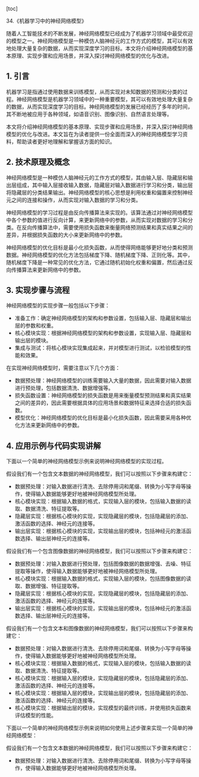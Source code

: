 
[toc]                    
                
                
34.《机器学习中的神经网络模型》

随着人工智能技术的不断发展，神经网络模型已经成为了机器学习领域中最受欢迎的模型之一。神经网络模型是一种模仿人脑神经元的工作方式的模型，其可以有效地处理大量复杂的数据，从而实现深度学习的目标。本文将介绍神经网络模型的基本原理、实现步骤和应用场景，并深入探讨神经网络模型的优化与改进。

## 1. 引言

机器学习是指通过使用数据来训练模型，从而实现对未知数据的预测和分类的过程。神经网络模型是机器学习领域中的一种重要模型，其可以有效地处理大量复杂的数据，从而实现深度学习的目标。神经网络模型的发展已经经历了多年的时间，其不断地被应用于各种领域，如语音识别、图像识别、自然语言处理等。

本文将介绍神经网络模型的基本原理、实现步骤和应用场景，并深入探讨神经网络模型的优化与改进。本文旨在为读者提供一份全面而深入的神经网络模型学习资料，帮助读者更好地理解和掌握该方面的知识。

## 2. 技术原理及概念

神经网络模型是一种模仿人脑神经元的工作方式的模型，其由输入层、隐藏层和输出层组成，其中输入层接收输入数据，隐藏层对输入数据进行学习和分类，输出层将隐藏层的分类结果输出。神经网络模型的核心思想是利用权重和偏置来控制神经元之间的连接和操作，从而实现对输入数据的学习和分类。

神经网络模型的学习过程是由反向传播算法来实现的。该算法通过对神经网络模型中各个参数的值进行反向计算，来更新网络中的参数，从而实现对数据的学习和分类。在反向传播算法中，需要使用损失函数来衡量网络预测结果和真实结果之间的差异，并根据损失函数的大小来更新网络中的参数。

神经网络模型的优化目标是最小化损失函数，从而使得网络能够更好地分类和预测数据。神经网络模型的优化方法包括梯度下降、随机梯度下降、正则化等。其中，随机梯度下降是一种常见的优化方法，它通过随机初始化权重和偏置，然后通过反向传播算法来更新网络中的参数。

## 3. 实现步骤与流程

神经网络模型的实现步骤一般包括以下步骤：

- 准备工作：确定神经网络模型的架构和参数设置，包括输入层、隐藏层和输出层的参数和权重。
- 核心模块实现：根据神经网络模型的架构和参数设置，实现输入层、隐藏层和输出层的模块。
- 集成与测试：将核心模块实现集成起来，并对模型进行测试，以检验模型的性能和效果。

在实现神经网络模型时，需要注意以下几个方面：

- 数据预处理：神经网络模型的训练需要输入大量的数据，因此需要对输入数据进行预处理，包括数据清洗、数据增强等。
- 损失函数设置：神经网络模型的损失函数是用来衡量模型预测结果和真实结果之间的差异的，因此需要根据具体的应用场景和数据特征来选择合适的损失函数。
- 模型优化：神经网络模型的优化目标是最小化损失函数，因此需要采用各种优化方法来更新网络中的参数。

## 4. 应用示例与代码实现讲解

下面以一个简单的神经网络模型示例来说明神经网络模型的实现过程。

假设我们有一个包含文本数据的神经网络模型，我们可以按照以下步骤来构建它：

- 数据预处理：对输入数据进行清洗、去除停用词和尾缀、转换为小写字母等操作，使得输入数据能够更好地被神经网络模型所处理。
- 核心模块实现：根据输入数据的格式，实现输入层的模块，包括输入数据的读取、数据清洗、特征提取等。
- 隐藏层实现：根据核心模块的实现，实现隐藏层的模块，包括隐藏层的添加、激活函数的选择、神经元的连接等。
- 输出层实现：根据核心模块的实现，实现输出层的模块，包括神经元的激活函数选择、输出层神经元的连接等。

假设我们有一个包含图像数据的神经网络模型，我们可以按照以下步骤来构建它：

- 数据预处理：对输入数据进行预处理，包括图像数据的数据增强、去噪、特征提取等操作，使得输入数据能够更好地被神经网络模型所处理。
- 核心模块实现：根据输入数据的格式，实现输入层的模块，包括图像数据的读取、数据增强、特征提取等。
- 隐藏层实现：根据核心模块的实现，实现隐藏层的模块，包括隐藏层的添加、激活函数的选择、神经元的连接等。
- 输出层实现：根据核心模块的实现，实现输出层的模块，包括神经元的激活函数选择、输出层神经元的连接等。

假设我们有一个包含文本和图像数据的神经网络模型，我们可以按照以下步骤来构建它：

- 数据预处理：对输入数据进行清洗、去除停用词和尾缀、转换为小写字母等操作，使得输入数据能够更好地被神经网络模型所处理。
- 核心模块实现：根据输入数据的格式，实现输入层的模块，包括输入数据的读取、数据清洗、特征提取等。
- 核心模块实现：根据输入层的模块，实现隐藏层的模块，包括隐藏层的添加、激活函数的选择、神经元的连接等。
- 核心模块实现：根据输入层的模块，实现输出层的模块，包括隐藏层的添加、激活函数的选择、神经元的连接等。
- 核心模块实现：根据输出层的模块，实现模型的最终训练，并使用损失函数来评估模型的性能。

下面以一个简单的神经网络模型示例来说明如何使用上述步骤来实现一个简单的神经网络模型：

假设我们有一个包含文本数据的神经网络模型，我们可以按照以下步骤来构建它：

- 数据预处理：对输入数据进行清洗、去除停用词和尾缀、转换为小写字母等操作，使得输入数据能够更好地被神经网络模型所处理。

